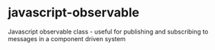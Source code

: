 # javascript-observable
Javascript observable class - useful for publishing and subscribing to messages in a component driven system
